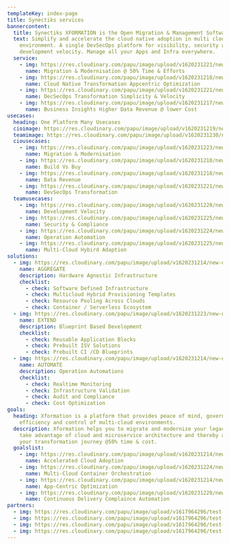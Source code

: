 ```yaml
---
templateKey: index-page
title: Synectiks services
bannercontent:
  title: Synectiks XFORMATION is the Open Migration & Management Software Stack
  text: Simplify and accelerate the cloud native adoption in multi cloud hybrid
    environment. A single DevSecOps platform for visibility, security and
    development velocity. Manage all your Apps and Infra everywhere.
  service:
    - img: https://res.cloudinary.com/papu/image/upload/v1620231221/new-design/home-page/Icons/Migration_and_Modernization_eiymro.svg
      name: Migration & Modernisation @ 50% Time & Efforts
    - img: https://res.cloudinary.com/papu/image/upload/v1620231218/new-design/home-page/Icons/cloud_Native_Transformation_csek27.svg
      name: Cloud Native Transformation Appcentric Optimization
    - img: https://res.cloudinary.com/papu/image/upload/v1620231221/new-design/home-page/Icons/DevSecOps_Transformation_sjyqtp.svg
      name: DecSecOps Transformation Simplicity & Velocity
    - img: https://res.cloudinary.com/papu/image/upload/v1620231217/new-design/home-page/Icons/Business_Insights_zkslhd.svg
      name: Business Insights Higher Data Revenue @ lower Cost
usecases:
  heading: One Platform Many Usecases
  cioimage: https://res.cloudinary.com/papu/image/upload/v1620231219/new-design/home-page/Images/CIO_vs98pu.jpg
  teamimage: https://res.cloudinary.com/papu/image/upload/v1620231230/new-design/home-page/Images/DevSecOps_Team_fc7qdt.jpg
  ciousecases:
    - img: https://res.cloudinary.com/papu/image/upload/v1620231223/new-design/home-page/Icons/Migration_and_Modernization_1_o92pia.svg
      name: Migration & Modernisation
    - img: https://res.cloudinary.com/papu/image/upload/v1620231218/new-design/home-page/Icons/Build_Vs_Buy_qy0l7o.svg
      name: Build Vs Buy
    - img: https://res.cloudinary.com/papu/image/upload/v1620231218/new-design/home-page/Icons/Data_Revenue_mi4hkn.svg
      name: Data Revenue
    - img: https://res.cloudinary.com/papu/image/upload/v1620231221/new-design/home-page/Icons/DevSecOps_a1bybr.svg
      name: DevSecOps Transformation
  teamusecases:
    - img: https://res.cloudinary.com/papu/image/upload/v1620231220/new-design/home-page/Icons/Development_velocity_r8xbpp.svg
      name: Development Velocity
    - img: https://res.cloudinary.com/papu/image/upload/v1620231225/new-design/home-page/Icons/Security_and_Compliance_ifdi30.svg
      name: Security & Compliance
    - img: https://res.cloudinary.com/papu/image/upload/v1620231224/new-design/home-page/Icons/Operation_Automation_xygvi6.svg
      name: Operation Automation
    - img: https://res.cloudinary.com/papu/image/upload/v1620231225/new-design/home-page/Icons/multi_cloud_hybrid_adoption_kdp8br.svg
      name: Multi-Cloud Hybird Adaption
solutions:
  - img: https://res.cloudinary.com/papu/image/upload/v1620231214/new-design/home-page/Icons/aggregate_a6ibku.svg
    name: AGGREGATE
    description: Hardware Agnostic Infrastructure
    checklist:
      - check: Software Defined Infrastructure
      - check: Multicloud Hybrid Provisioning Templates
      - check: Resource Pooling Across Clouds
      - check: Container / Serverless Ecosystem
  - img: https://res.cloudinary.com/papu/image/upload/v1620231223/new-design/home-page/Icons/Extend_ycekl5.svg
    name: EXTEND
    description: Blueprint Based Development
    checklist:
      - check: Reusable Application Blocks
      - check: Prebuilt ISV Solutions
      - check: Prebuilt CI /CD Blueprints
  - img: https://res.cloudinary.com/papu/image/upload/v1620231214/new-design/home-page/Icons/Automate_dx69kv.svg
    name: AUTOMATE
    description: Operation Automations
    checklist:
      - check: Realtime Monitoring
      - check: Infrastructure Validation
      - check: Audit and Compliance
      - check: Cost Optimization
goals:
  heading: Xformation is a platform that provides peace of mind, governance,
    efficiency and control of multi-cloud environments.
  description: Xformation helps you to migrate and modernize your legacy business,
    take advantage of cloud and microservice architecture and thereby accelerate
    your transformation journey @50% time & cost.
  goalslist:
    - img: https://res.cloudinary.com/papu/image/upload/v1620231214/new-design/home-page/Icons/Accelerated_Cloud_Adoption_gcbt8w.svg
      name: Accelerated Cloud Adoption
    - img: https://res.cloudinary.com/papu/image/upload/v1620231224/new-design/home-page/Icons/Multi_cloud_Container_Orchestration_hvmaz4.svg
      name: Multi-Cloud Container Orchestration
    - img: https://res.cloudinary.com/papu/image/upload/v1620231214/new-design/home-page/Icons/App_Centric_optimization_jliiac.svg
      name: App-Centric Optimization
    - img: https://res.cloudinary.com/papu/image/upload/v1620231220/new-design/home-page/Icons/Continious_Delivery_compliance_Automation_poxyww.svg
      name: Continuous Delivery Complaince Automation
partners:
  - img: https://res.cloudinary.com/papu/image/upload/v1617964296/test-image_kza5ja.jpg
  - img: https://res.cloudinary.com/papu/image/upload/v1617964296/test-image_kza5ja.jpg
  - img: https://res.cloudinary.com/papu/image/upload/v1617964296/test-image_kza5ja.jpg
  - img: https://res.cloudinary.com/papu/image/upload/v1617964296/test-image_kza5ja.jpg
---
```

